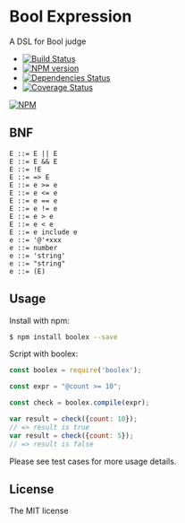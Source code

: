 # Bool Expression

A DSL for Bool judge

- [![Build Status](https://secure.travis-ci.org/JacksonTian/boolex.png)](http://travis-ci.org/JacksonTian/boolex)
- [![NPM version](https://badge.fury.io/js/boolex.png)](http://badge.fury.io/js/boolex)
- [![Dependencies Status](https://david-dm.org/JacksonTian/boolex.png)](https://david-dm.org/JacksonTian/boolex)
- [![Coverage Status](https://coveralls.io/repos/JacksonTian/boolex/badge.png)](https://coveralls.io/r/JacksonTian/boolex)

[![NPM](https://nodei.co/npm/boolex.png?downloads=true&stars=true)](https://nodei.co/npm/boolex)

## BNF

```ebnf
E ::= E || E
E ::= E && E
E ::= !E
E ::= => E
E ::= e >= e
E ::= e <= e
E ::= e == e
E ::= e != e
E ::= e > e
E ::= e < e
E ::= e include e
e ::= '@'+xxx
e ::= number
e ::= 'string'
e ::= "string"
e ::= (E)
```

## Usage
Install with npm:

```sh
$ npm install boolex --save
```

Script with boolex:

```js
const boolex = require('boolex');

const expr = "@count >= 10";

const check = boolex.compile(expr);

var result = check({count: 10});
// => result is true
var result = check({count: 5});
// => result is false
```

Please see test cases for more usage details.

## License
The MIT license
